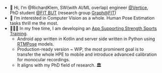 - 👋 Hi, I’m @RichardKlem, SW(with AI/ML overlap) engineer [@Vertice](https://www.vertice.one/), PhD student [@FIT BUT](https://www.fit.vut.cz/.en) (research group [Graph@FIT](https://www.fit.vut.cz/research/group/graph/team/.en))
- 👀 I’m interested in Computer Vision as a whole. Human Pose Estimation tasks thrill me the most.
- 🏋🏼‍♂️ In my free time, I am developing an [App Supporting Strength Sports Training](https://www.vut.cz/en/students/final-thesis/detail/155096).    
    - Android app written in Kotlin and server side written in Python using [RTMPose](https://arxiv.org/abs/2303.07399) models.
    - Production-ready version ~ WIP, the most prominent goal is to transfer the whole HPE to mobile and introduce advanced calibration for monocular recordings.
    - It aligns with my PhD field of research. 🏛️
